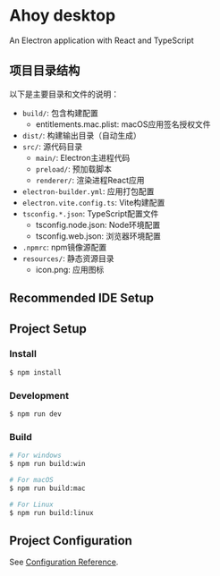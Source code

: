 # Ahoy desktop

An Electron application with React and TypeScript

## 项目目录结构

以下是主要目录和文件的说明：

- `build/`: 包含构建配置
  - entitlements.mac.plist: macOS应用签名授权文件
- `dist/`: 构建输出目录（自动生成）
- `src/`: 源代码目录
  - `main/`: Electron主进程代码
  - `preload/`: 预加载脚本
  - `renderer/`: 渲染进程React应用
- `electron-builder.yml`: 应用打包配置
- `electron.vite.config.ts`: Vite构建配置
- `tsconfig.*.json`: TypeScript配置文件
  - tsconfig.node.json: Node环境配置
  - tsconfig.web.json: 浏览器环境配置
- `.npmrc`: npm镜像源配置
- `resources/`: 静态资源目录
  - icon.png: 应用图标

## Recommended IDE Setup

## Project Setup

### Install

```bash
$ npm install
```

### Development

```bash
$ npm run dev
```

### Build

```bash
# For windows
$ npm run build:win

# For macOS
$ npm run build:mac

# For Linux
$ npm run build:linux
```

## Project Configuration
See [Configuration Reference](https://cn.electron-vite.org/config/).    